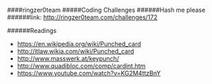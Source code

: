 ####ringzer0team
#####Coding Challenges
######Hash me please
######link: http://ringzer0team.com/challenges/172

######Readings  
* https://en.wikipedia.org/wiki/Punched_card
* http://itlaw.wikia.com/wiki/Punched_card
* http://www.masswerk.at/keypunch/
* http://www.quadibloc.com/comp/cardint.htm
* https://www.youtube.com/watch?v=KG2M4ttzBnY
